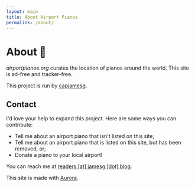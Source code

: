 ```yaml
---
layout: main
title: About Airport Pianos
permalink: /about/
---
```


# About 🎹

_airportpianos.org_ curates the location of pianos around the world. This site is ad-free and tracker-free.

This project is run by [capjamesg](https://jamesg.blog).

## Contact

I'd love your help to expand this project. Here are some ways you can contribute:

- Tell me about an airport piano that isn't listed on this site;
- Tell me about an airport piano that is listed on this site, but has been removed, or;
- Donate a piano to your local airport!

You can reach me at [readers [at] jamesg [dot] blog](mailto:readers@jamesg.blog).

This site is made with [Aurora](https://github.com/capjamesg/aurora).
